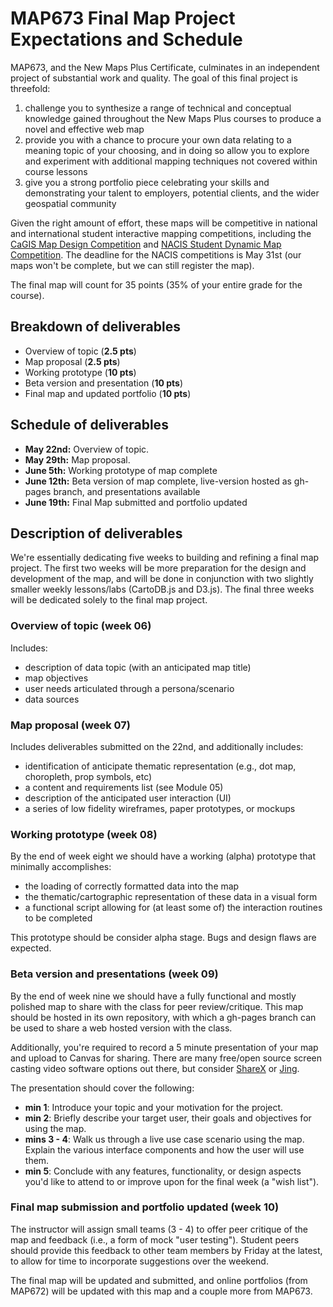 # MAP673 Final Map Project Expectations and Schedule

MAP673, and the New Maps Plus Certificate, culminates in an independent project of substantial work and quality. The goal of this final project is threefold:

1. challenge you to synthesize a range of technical and conceptual knowledge gained throughout the New Maps Plus courses to produce a novel and effective web map
2. provide you with a chance to procure your own data relating to a meaning topic of your choosing, and in doing so allow you to explore and experiment with additional mapping techniques not covered within course lessons
3. give you a strong portfolio piece celebrating your skills and demonstrating your talent to employers, potential clients, and the wider geospatial community

Given the right amount of effort, these maps will be competitive in national and international student interactive mapping competitions, including the [CaGIS Map Design Competition](http://www.cartogis.org/awards/contest.php) and [NACIS Student Dynamic Map Competition](http://nacis.org/awards/student-dynamic-map-competition/). The deadline for the NACIS competitions is May 31st (our maps won't be complete, but we can still register the map).

The final map will count for 35 points (35% of your entire grade for the course).

## Breakdown of deliverables

* Overview of topic (**2.5 pts**)
* Map proposal (**2.5 pts**)
* Working prototype (**10 pts**)
* Beta version and presentation  (**10 pts**)
* Final map and updated portfolio  (**10 pts**)

## Schedule of deliverables

* **May 22nd:** Overview of topic. 
* **May 29th:** Map proposal. 
* **June 5th:** Working prototype of map complete
* **June 12th:** Beta version of map complete, live-version hosted as gh-pages branch, and presentations available
* **June 19th:**  Final Map submitted and portfolio updated

## Description of deliverables

We're essentially dedicating five weeks to building and refining a final map project. The first two weeks will be more preparation for the design and development of the map, and will be done in conjunction with two slightly smaller weekly lessons/labs (CartoDB.js and D3.js). The final three weeks will be dedicated solely to the final map project.

### Overview of topic (week 06)

Includes:

* description of data topic (with an anticipated map title)
* map objectives
* user needs articulated through a persona/scenario
* data sources

### Map proposal  (week 07)

Includes deliverables submitted on the 22nd, and additionally includes:  

* identification of anticipate thematic representation (e.g., dot map, choropleth, prop symbols, etc)
* a content and requirements list (see Module 05)
* description of the anticipated user interaction (UI)
* a series of low fidelity wireframes, paper prototypes, or mockups 

### Working prototype  (week 08)

By the end of week eight we should have a working (alpha) prototype that minimally accomplishes:

* the loading of correctly formatted data into the map
* the thematic/cartographic representation of these data in a visual form
* a functional script allowing for (at least some of) the interaction routines to be completed

This prototype should be consider alpha stage. Bugs and design flaws are expected.

### Beta version and presentations (week 09)

By the end of week nine we should have a fully functional and mostly polished map to share with the class for peer review/critique. This map should be hosted in its own repository, with which a gh-pages branch can be used to share a web hosted version with the class.

Additionally, you're required to record a 5 minute presentation of your map and upload to Canvas for sharing. There are many free/open source screen casting video software options out there, but consider [ShareX](https://getsharex.com/) or [Jing](https://www.techsmith.com/jing.html). 

The presentation should cover the following:

* **min 1**: Introduce your topic and your motivation for the project.
* **min 2**: Briefly describe your target user, their goals and objectives for using the map.
* **mins 3 - 4**: Walk us through a live use case scenario using the map. Explain the various interface components and how the user will use them.
* **min 5**: Conclude with any features, functionality, or design aspects you'd like to attend to or improve upon for the final week (a "wish list").


### Final map submission and portfolio updated (week 10)

The instructor will assign small teams (3 - 4) to offer peer critique of the map and feedback (i.e., a form of mock "user testing"). Student peers should provide this feedback to other team members by Friday at the latest, to allow for time to incorporate suggestions over the weekend.

The final map will be updated and submitted, and online portfolios (from MAP672) will be updated with this map and a couple more from MAP673.
